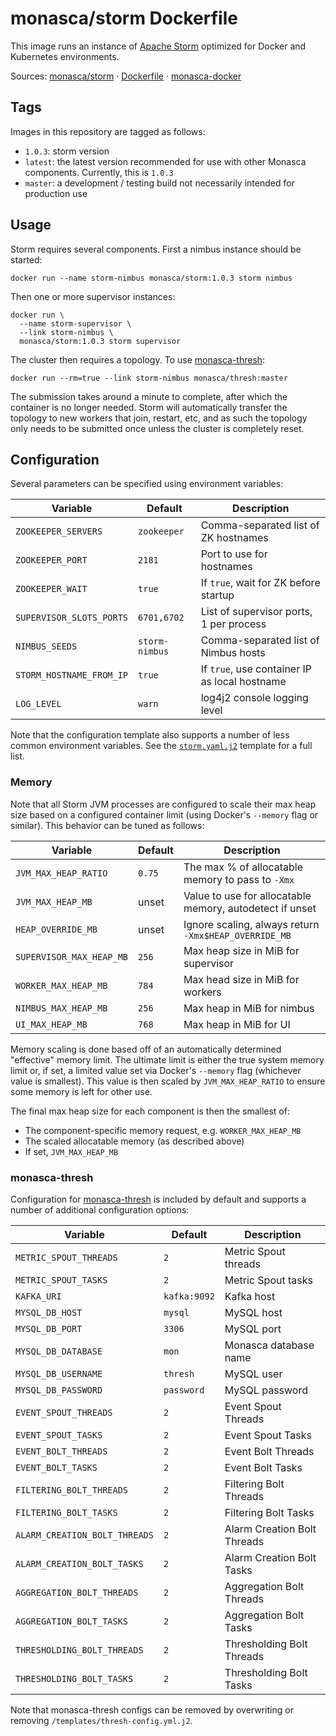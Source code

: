 monasca/storm Dockerfile
========================

This image runs an instance of [Apache Storm][1] optimized for Docker and
Kubernetes environments.

Sources: [monasca/storm][2] &middot; [Dockerfile][3] &middot; [monasca-docker][4]


Tags
----

Images in this repository are tagged as follows:

 * `1.0.3`: storm version
 * `latest`: the latest version recommended for use with other Monasca
   components. Currently, this is `1.0.3`
 * `master`: a development / testing build not necessarily intended for
   production use

Usage
-----

Storm requires several components. First a nimbus instance should be started:

    docker run --name storm-nimbus monasca/storm:1.0.3 storm nimbus

Then one or more supervisor instances:

    docker run \
      --name storm-supervisor \
      --link storm-nimbus \
      monasca/storm:1.0.3 storm supervisor

The cluster then requires a topology. To use [monasca-thresh][6]:

    docker run --rm=true --link storm-nimbus monasca/thresh:master

The submission takes around a minute to complete, after which the container is
no longer needed. Storm will automatically transfer the topology to new workers
that join, restart, etc, and as such the topology only needs to be submitted
once unless the cluster is completely reset.

Configuration
-------------

Several parameters can be specified using environment variables:

| Variable                 | Default        | Description                           |
|--------------------------|----------------|---------------------------------------|
| `ZOOKEEPER_SERVERS`      | `zookeeper`    | Comma-separated list of ZK hostnames  |
| `ZOOKEEPER_PORT`         | `2181`         | Port to use for hostnames             |
| `ZOOKEEPER_WAIT`         | `true`         | If `true`, wait for ZK before startup |
| `SUPERVISOR_SLOTS_PORTS` | `6701,6702`    | List of supervisor ports, 1 per process |
| `NIMBUS_SEEDS`           | `storm-nimbus` | Comma-separated list of Nimbus hosts  |
| `STORM_HOSTNAME_FROM_IP` | `true`         | If `true`, use container IP as local hostname |
| `LOG_LEVEL`              | `warn`         | log4j2 console logging level          |

Note that the configuration template also supports a number of less common
environment variables. See the [`storm.yaml.j2`][5] template for a full list.

### Memory

Note that all Storm JVM processes are configured to scale their max heap size
based on a configured container limit (using Docker's `--memory` flag or
similar). This behavior can be tuned as follows:

| Variable             | Default | Description                                              |
|----------------------|---------|----------------------------------------------------------|
| `JVM_MAX_HEAP_RATIO` | `0.75`  | The max % of allocatable memory to pass to `-Xmx`        |
| `JVM_MAX_HEAP_MB`    | unset   | Value to use for allocatable memory, autodetect if unset |
| `HEAP_OVERRIDE_MB`   | unset   | Ignore scaling, always return `-Xmx$HEAP_OVERRIDE_MB`    |
| `SUPERVISOR_MAX_HEAP_MB` | `256` | Max heap size in MiB for supervisor |
| `WORKER_MAX_HEAP_MB`     | `784` | Max head size in MiB for workers    |
| `NIMBUS_MAX_HEAP_MB`     | `256` | Max heap in MiB for nimbus          |
| `UI_MAX_HEAP_MB`         | `768` | Max heap in MiB for UI              |

Memory scaling is done based off of an automatically determined "effective"
memory limit. The ultimate limit is either the true system memory limit or, if
set, a limited value set via Docker's `--memory` flag (whichever value is
smallest). This value is then scaled by `JVM_MAX_HEAP_RATIO` to ensure some
memory is left for other use.

The final max heap size for each component is then the smallest of:
 * The component-specific memory request, e.g. `WORKER_MAX_HEAP_MB`
 * The scaled allocatable memory (as described above)
 * If set, `JVM_MAX_HEAP_MB`

### monasca-thresh

Configuration for [monasca-thresh][6] is included by default and supports a
number of additional configuration options:

| Variable                      | Default      | Description                 |
|-------------------------------|--------------|-----------------------------|
| `METRIC_SPOUT_THREADS`        | `2`          | Metric Spout threads        |
| `METRIC_SPOUT_TASKS`          | `2`          | Metric Spout tasks          |
| `KAFKA_URI`                   | `kafka:9092` | Kafka host                  |
| `MYSQL_DB_HOST`               | `mysql`      | MySQL host                  |
| `MYSQL_DB_PORT`               | `3306`       | MySQL port                  |
| `MYSQL_DB_DATABASE`           | `mon`        | Monasca database name       |
| `MYSQL_DB_USERNAME`           | `thresh`     | MySQL user                  |
| `MYSQL_DB_PASSWORD`           | `password`   | MySQL password              |
| `EVENT_SPOUT_THREADS`         | `2`          | Event Spout Threads         |
| `EVENT_SPOUT_TASKS`           | `2`          | Event Spout Tasks           |
| `EVENT_BOLT_THREADS`          | `2`          | Event Bolt Threads          |
| `EVENT_BOLT_TASKS`            | `2`          | Event Bolt Tasks            |
| `FILTERING_BOLT_THREADS`      | `2`          | Filtering Bolt Threads      |
| `FILTERING_BOLT_TASKS`        | `2`          | Filtering Bolt Tasks        |
| `ALARM_CREATION_BOLT_THREADS` | `2`          | Alarm Creation Bolt Threads |
| `ALARM_CREATION_BOLT_TASKS`   | `2`          | Alarm Creation Bolt Tasks   |
| `AGGREGATION_BOLT_THREADS`    | `2`          | Aggregation Bolt Threads    |
| `AGGREGATION_BOLT_TASKS`      | `2`          | Aggregation Bolt Tasks      |
| `THRESHOLDING_BOLT_THREADS`   | `2`          | Thresholding Bolt Threads   |
| `THRESHOLDING_BOLT_TASKS`     | `2`          | Thresholding Bolt Tasks     |

Note that monasca-thresh configs can be removed by overwriting or removing
`/templates/thresh-config.yml.j2`.

[1]: http://storm.apache.org/
[2]: https://github.com/hpcloud-mon/monasca-docker/blob/master/storm/
[3]: https://github.com/hpcloud-mon/monasca-docker/blob/master/storm/Dockerfile
[4]: https://github.com/hpcloud-mon/monasca-docker/
[5]: https://github.com/hpcloud-mon/monasca-docker/blob/master/storm/templates/storm.yaml.j2
[6]: https://github.com/openstack/monasca-thresh
